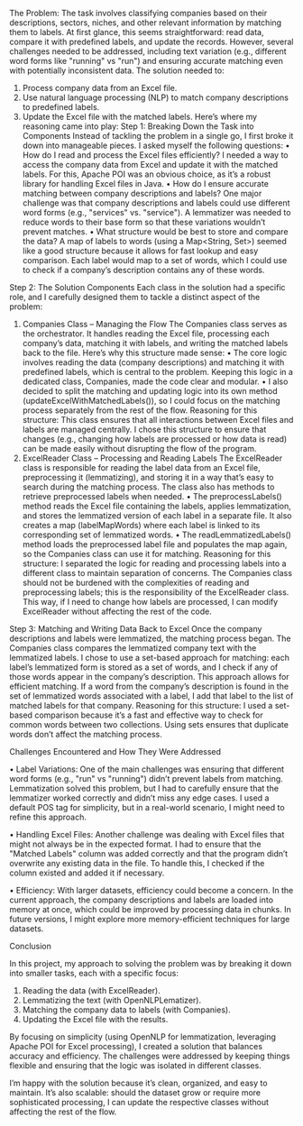 The Problem:
The task involves classifying companies based on their descriptions, sectors, niches, and other relevant information by matching them to labels. At first glance, this seems straightforward: read data, compare it with predefined labels, and update the records. However, several challenges needed to be addressed, including text variation (e.g., different word forms like "running" vs "run") and ensuring accurate matching even with potentially inconsistent data.
The solution needed to:
1.	Process company data from an Excel file.
2.	Use natural language processing (NLP) to match company descriptions to predefined labels.
3.	Update the Excel file with the matched labels.
Here’s where my reasoning came into play:
Step 1: Breaking Down the Task into Components
Instead of tackling the problem in a single go, I first broke it down into manageable pieces. I asked myself the following questions:
•	How do I read and process the Excel files efficiently? I needed a way to access the company data from Excel and update it with the matched labels. For this, Apache POI was an obvious choice, as it’s a robust library for handling Excel files in Java.
•	How do I ensure accurate matching between company descriptions and labels? One major challenge was that company descriptions and labels could use different word forms (e.g., "services" vs. "service"). A lemmatizer was needed to reduce words to their base form so that these variations wouldn’t prevent matches.
•	What structure would be best to store and compare the data? A map of labels to words (using a Map<String, Set<String>>) seemed like a good structure because it allows for fast lookup and easy comparison. Each label would map to a set of words, which I could use to check if a company’s description contains any of these words.

Step 2: The Solution Components
Each class in the solution had a specific role, and I carefully designed them to tackle a distinct aspect of the problem:
1. Companies Class – Managing the Flow
The Companies class serves as the orchestrator. It handles reading the Excel file, processing each company’s data, matching it with labels, and writing the matched labels back to the file. Here’s why this structure made sense:
•	The core logic involves reading the data (company descriptions) and matching it with predefined labels, which is central to the problem. Keeping this logic in a dedicated class, Companies, made the code clear and modular.
•	I also decided to split the matching and updating logic into its own method (updateExcelWithMatchedLabels()), so I could focus on the matching process separately from the rest of the flow.
Reasoning for this structure: This class ensures that all interactions between Excel files and labels are managed centrally. I chose this structure to ensure that changes (e.g., changing how labels are processed or how data is read) can be made easily without disrupting the flow of the program.
2. ExcelReader Class – Processing and Reading Labels
The ExcelReader class is responsible for reading the label data from an Excel file, preprocessing it (lemmatizing), and storing it in a way that’s easy to search during the matching process. The class also has methods to retrieve preprocessed labels when needed.
•	The preprocessLabels() method reads the Excel file containing the labels, applies lemmatization, and stores the lemmatized version of each label in a separate file. It also creates a map (labelMapWords) where each label is linked to its corresponding set of lemmatized words.
•	The readLemmatizedLabels() method loads the preprocessed label file and populates the map again, so the Companies class can use it for matching.
Reasoning for this structure: I separated the logic for reading and processing labels into a different class to maintain separation of concerns. The Companies class should not be burdened with the complexities of reading and preprocessing labels; this is the responsibility of the ExcelReader class. This way, if I need to change how labels are processed, I can modify ExcelReader without affecting the rest of the code.

Step 3: Matching and Writing Data Back to Excel
Once the company descriptions and labels were lemmatized, the matching process began. The Companies class compares the lemmatized company text with the lemmatized labels.
I chose to use a set-based approach for matching: each label’s lemmatized form is stored as a set of words, and I check if any of those words appear in the company’s description.
This approach allows for efficient matching. If a word from the company’s description is found in the set of lemmatized words associated with a label, I add that label to the list of matched labels for that company.
Reasoning for this structure: I used a set-based comparison because it’s a fast and effective way to check for common words between two collections. Using sets ensures that duplicate words don’t affect the matching process.


Challenges Encountered and How They Were Addressed

•	Label Variations: One of the main challenges was ensuring that different word forms (e.g., "run" vs "running") didn’t prevent labels from matching. Lemmatization solved this problem, but I had to carefully ensure that the lemmatizer worked correctly and didn’t miss any edge cases. I used a default POS tag for simplicity, but in a real-world scenario, I might need to refine this approach.

•	Handling Excel Files: Another challenge was dealing with Excel files that might not always be in the expected format. I had to ensure that the "Matched Labels" column was added correctly and that the program didn’t overwrite any existing data in the file. To handle this, I checked if the column existed and added it if necessary.

•	Efficiency: With larger datasets, efficiency could become a concern. In the current approach, the company descriptions and labels are loaded into memory at once, which could be improved by processing data in chunks. In future versions, I might explore more memory-efficient techniques for large datasets.

Conclusion

In this project, my approach to solving the problem was by breaking it down into smaller tasks, each with a specific focus:
1.	Reading the data (with ExcelReader).
2.	Lemmatizing the text (with OpenNLPLematizer).
3.	Matching the company data to labels (with Companies).
4.	Updating the Excel file with the results.

By focusing on simplicity (using OpenNLP for lemmatization, leveraging Apache POI for Excel processing), I created a solution that balances accuracy and efficiency. The challenges were addressed by keeping things flexible and ensuring that the logic was isolated in different classes.

I’m happy with the solution because it’s clean, organized, and easy to maintain. It’s also scalable: should the dataset grow or require more sophisticated processing, I can update the respective classes without affecting the rest of the flow.
